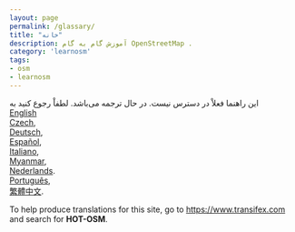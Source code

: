 ```yaml
---
layout: page
permalink: /glassary/
title: "خانه"
description: آموزش گام به گام OpenStreetMap .
category: 'learnosm'
tags:
- osm
- learnosm
---
```



<p>این راهنما فعلاْ در دسترس نیست. در حال ترجمه می‌باشد. لطفاْ رجوع کنید به<br>
<a href="https://learnosm.org/en/beginner/glossary">English</a>    <br>
<a href="https://learnosm.org/cs/beginner/glossary">Czech</a>,<br>
<a href="https://learnosm.org/de/beginner/glossary">Deutsch</a>,<br>
<a href="https://learnosm.org/es/beginner/glossary">Español</a>,  <br>
<a href="https://learnosm.org/it/beginner/glossary">Italiano</a>,  <br>
<a href="https://learnosm.org/my/beginner/glossary">Myanmar</a>,  <br>
<a href="https://learnosm.org/nl_NL/beginner/glossary">Nederlands</a>.<br>
<a href="https://learnosm.org/pt/beginner/glossary">Português</a>,  <br>
<a href="https://learnosm.org/zh_TW/beginner/glossary">繁體中文</a>.</p>
<p>To help produce translations for this site, go to <a href="https://www.transifex.com" rel="nofollow">https://www.transifex.com</a> and search for <strong>HOT-OSM</strong>.</p>
